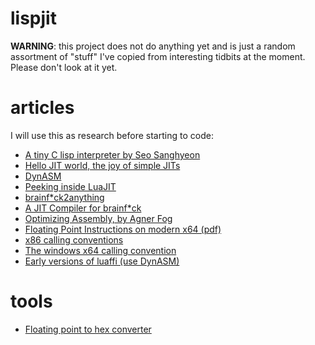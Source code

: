 lispjit
=======

**WARNING**: this project does not do anything yet and is just a random
assortment of "stuff" I've copied from interesting tidbits at the
moment. Please don't look at it yet.

articles
========

I will use this as research before starting to code:

- [A tiny C lisp interpreter by Seo
  Sanghyeon](https://gist.github.com/sanxiyn/523967)
- [Hello JIT world, the joy of simple
  JITs](http://blog.reverberate.org/2012/12/hello-jit-world-joy-of-simple-jits.html)
- [DynASM](http://luajit.org/dynasm.html)
- [Peeking inside
  LuaJIT](http://pwparchive.wordpress.com/2012/10/16/peeking-inside-luajit/)
- [brainf*ck2anything](https://github.com/rdebath/Brainfuck)
- [A JIT Compiler for
  brainf*ck](http://pwparchive.wordpress.com/2013/01/20/a-jit-compiler-for-brainfck/)
- [Optimizing Assembly, by Agner
  Fog](http://www.agner.org/optimize/optimizing_assembly.pdf)
- [Floating Point Instructions on modern x64
  (pdf)](http://rayseyfarth.com/asm/pdf/ch11-floating-point.pdf)
- [x86 calling
  conventions](http://en.wikipedia.org/wiki/X86_calling_conventions)
- [The windows x64 calling
  convention](http://www.altdevblogaday.com/2012/05/24/x64-abi-intro-to-the-windows-x64-calling-convention/)
- [Early versions of luaffi (use
  DynASM)](https://github.com/jmckaskill/luaffi/tree/90d18b4dd6980cd5471cbbf8409c50349bf7aa8://github.com/jmckaskill/luaffi/tree/90d18b4dd6980cd5471cbbf8409c50349bf7aa82)

tools
=====

- [Floating point to hex
  converter](http://gregstoll.dyndns.org/~gregstoll/floattohex/)
